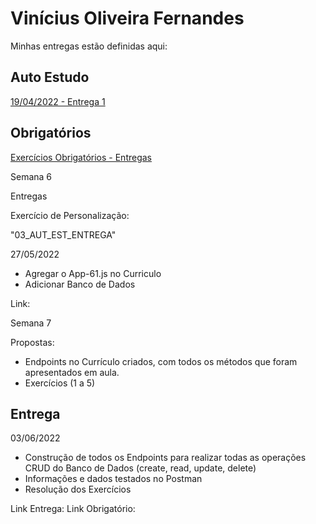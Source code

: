 # Vinícius Oliveira Fernandes
Minhas entregas estão definidas aqui:
## Auto Estudo
<a href="https://github.com/Intelihub/Template_Aluno/blob/main/02_AUT_EST_ENTREGA/Coloque%20aqui%20as%20entregas%20do%20seu%20auto%20estudo.rtf"> 19/04/2022 - Entrega 1 </a>
## Obrigatórios
<a href="[https://github.com/Vfernandes1/modulo2/tree/main/04_AUT_EST_EX_OBRIGATORIOS]"> Exercícios Obrigatórios - Entregas </a>


Semana 6 

Entregas

Exercício de Personalização:

"03_AUT_EST_ENTREGA"

27/05/2022

- Agregar o App-61.js no Curriculo
- Adicionar Banco de Dados 

Link: <a href="https://github.com/Vfernandes1/modulo2/tree/main/03_AUT_EST_ENTREGA/Semana%206"></a>


Semana 7

Propostas:
- Endpoints no Currículo criados, com todos os métodos que foram apresentados em aula.
- Exercícios (1 a 5)

## Entrega
03/06/2022
- Construção de todos os Endpoints para realizar todas as operações CRUD do Banco de Dados (create, read, update, delete)
- Informações e dados testados no Postman
- Resolução dos Exercícios

Link Entrega: <a href="https://github.com/Vfernandes1/modulo2/tree/main/03_AUT_EST_ENTREGA/Semana%207"></a>
Link Obrigatório: <a href="https://github.com/Vfernandes1/modulo2/tree/main/04_AUT_EST_EX_OBRIGATORIOS/Semana%207"></a>

